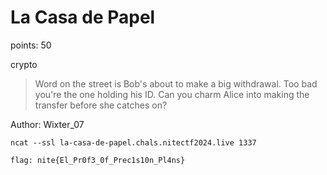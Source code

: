 # La Casa de Papel

points: 50

crypto

> Word on the street is Bob's about to make a big withdrawal. Too bad you're the one holding his ID. Can you charm Alice into making the transfer before she catches on?

Author: Wixter_07

```ncat --ssl la-casa-de-papel.chals.nitectf2024.live 1337```

```flag: nite{El_Pr0f3_0f_Prec1s10n_Pl4ns}```
